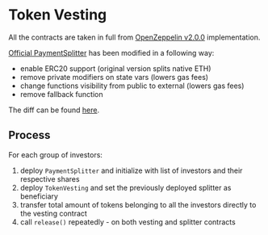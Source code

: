 # Token Vesting

All the contracts are taken in full from [OpenZeppelin v2.0.0](https://github.com/OpenZeppelin/openzeppelin-contracts/releases/tag/v2.0.0) implementation.

[Official PaymentSplitter](https://github.com/OpenZeppelin/openzeppelin-contracts/blob/06e265b38d3e9daeaa7b33f9035c700d6bc0c6a0/contracts/payment/PaymentSplitter.sol) has been modified in a following way:
- enable ERC20 support (original version splits native ETH)
- remove private modifiers on state vars (lowers gas fees)
- change functions visibility from public to external (lowers gas fees)
- remove fallback function

The diff can be found [here](https://www.diffchecker.com/8kDjpV0P).

## Process

For each group of investors:

1. deploy `PaymentSplitter` and initialize with list of investors and their respective shares
2. deploy `TokenVesting` and set the previously deployed splitter as beneficiary
3. transfer total amount of tokens belonging to all the investors directly to the vesting contract
4. call `release()` repeatedly - on both vesting and splitter contracts